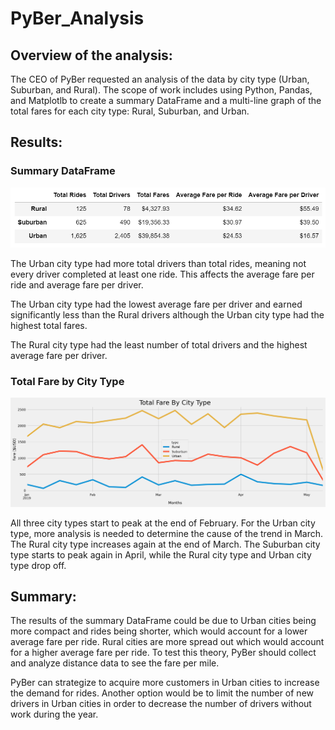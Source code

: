 # PyBer_Analysis

## Overview of the analysis:
The CEO of PyBer requested an analysis of the data by city type (Urban, Suburban, and Rural). The scope of work includes using Python, Pandas, and Matplotlb to create a summary DataFrame and a multi-line graph of the total fares for each city type: Rural, Suburban, and Urban.

## Results:

### Summary DataFrame

![analysis/Deliverable1](analysis/Deliverable1.png)

The Urban city type had more total drivers than total rides, meaning not every driver completed at least one ride. This affects the average fare per ride and average fare per driver. 

The Urban city type had the lowest average fare per driver and earned significantly less than the Rural drivers although the Urban city type had the highest total fares.

The Rural city type had the least number of total drivers and the highest average fare per driver.

### Total Fare by City Type

![analysis/PyBer_fare_summary](analysis/PyBer_fare_summary.png)

All three city types start to peak at the end of February. For the Urban city type, more analysis is needed to determine the cause of the trend in March.
The Rural city type increases again at the end of March. The Suburban city type starts to peak again in April, while the Rural city type and Urban city type drop off.

## Summary:

The results of the summary DataFrame could be due to Urban cities being more compact and rides being shorter, which would account for a lower average fare per ride. Rural cities are more spread out which would account for a higher average fare per ride. To test this theory, PyBer should collect and analyze distance data to see the fare per mile.


PyBer can strategize to acquire more customers in Urban cities to increase the demand for rides. Another option would be to limit the number of new drivers in Urban cities in order to decrease the number of drivers without work during the year. 
